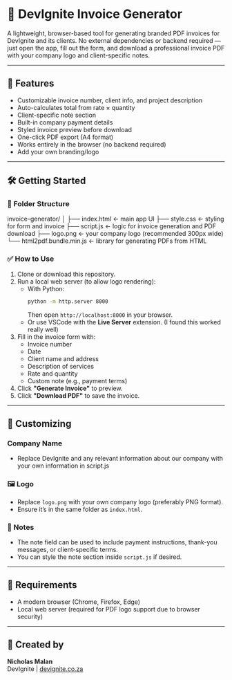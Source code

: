 # 💼 DevIgnite Invoice Generator

A lightweight, browser-based tool for generating branded PDF invoices for DevIgnite and its clients. No external dependencies or backend required — just open the app, fill out the form, and download a professional invoice PDF with your company logo and client-specific notes.

---

## 🚀 Features

- Customizable invoice number, client info, and project description
- Auto-calculates total from rate × quantity
- Client-specific note section
- Built-in company payment details
- Styled invoice preview before download
- One-click PDF export (A4 format)
- Works entirely in the browser (no backend required)
- Add your own branding/logo

---

## 🛠️ Getting Started

### 📁 Folder Structure
invoice-generator/
│
├── index.html ← main app UI
├── style.css ← styling for form and invoice
├── script.js ← logic for invoice generation and PDF download
├── logo.png ← your company logo (recommended 300px wide)
└── html2pdf.bundle.min.js ← library for generating PDFs from HTML


### ✅ How to Use

1. Clone or download this repository.
2. Run a local web server (to allow logo rendering):
   - With Python:
     ```bash
     python -m http.server 8000
     ```
     Then open `http://localhost:8000` in your browser.
   - Or use VSCode with the **Live Server** extension. (I found this worked really well)
3. Fill in the invoice form with:
   - Invoice number
   - Date
   - Client name and address
   - Description of services
   - Rate and quantity
   - Custom note (e.g., payment terms)
4. Click **"Generate Invoice"** to preview.
5. Click **"Download PDF"** to save the invoice.

---

## 📌 Customizing

### Company Name
- Replace DevIgnite and any relevant information about our company with your own information in script.js

### 🖼️ Logo
- Replace `logo.png` with your own company logo (preferably PNG format).
- Ensure it’s in the same folder as `index.html`.

### 💬 Notes
- The note field can be used to include payment instructions, thank-you messages, or client-specific terms.
- You can style the note section inside `script.js` if desired.

---

## 🧪 Requirements

- A modern browser (Chrome, Firefox, Edge)
- Local web server (required for PDF logo support due to browser security)

---

## 🙌 Created by

**Nicholas Malan**  
DevIgnite | [devignite.co.za](https://devignite.co.za)  

